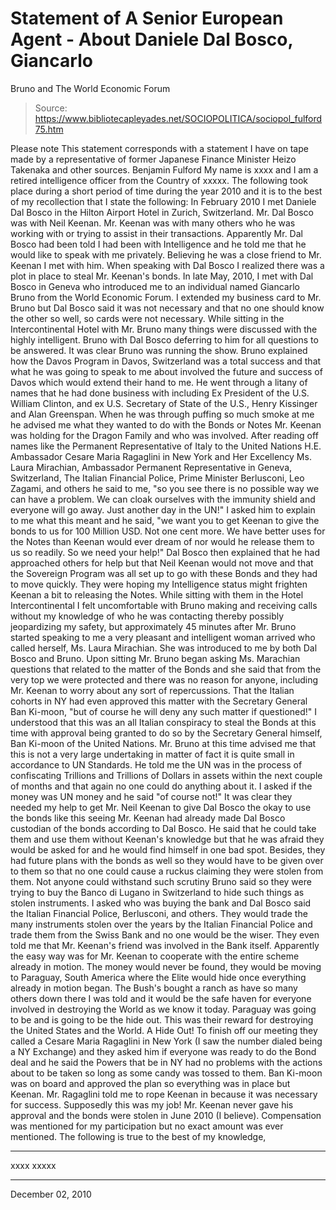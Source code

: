 # Statement of A Senior European Agent - About Daniele Dal Bosco, Giancarlo 
Bruno and The World Economic Forum

> Source: https://www.bibliotecapleyades.net/SOCIOPOLITICA/sociopol_fulford75.htm

Please note
This statement corresponds
with a statement I have on tape made by a representative of
former Japanese Finance Minister Heizo Takenaka and other
sources.
Benjamin Fulford
My name is xxxx and I am a retired
intelligence officer from the Country of xxxxx. The following took place
during a short period of time during the year 2010 and it is to the best
of my recollection that I state the following:
In February 2010 I met Daniele Dal Bosco in the Hilton Airport
Hotel in Zurich, Switzerland. Mr. Dal Bosco was with Neil Keenan.
Mr. Keenan was with many others who he was working with or trying to
assist in their transactions.
Apparently Mr. Dal Bosco had been told I had been with Intelligence and
he told me that he would like to speak with me privately. Believing he
was a close friend to Mr. Keenan I met with him. When speaking with Dal
Bosco I realized there was a plot in place to steal Mr. Keenan's bonds.
In late May, 2010, I met with Dal Bosco in Geneva who introduced me to
an individual named Giancarlo Bruno from the World Economic
Forum. I extended my business card to Mr. Bruno but Dal Bosco said it
was not necessary and that no one should know the other so well, so
cards were not necessary.
While sitting in the Intercontinental Hotel
with Mr. Bruno many things were discussed with the highly intelligent.
Bruno with Dal Bosco deferring to him for all questions to be answered.
It was clear Bruno was running the show.
Bruno explained how the Davos Program in Davos, Switzerland was a total
success and that what he was going to speak to me about involved the
future and success of Davos which would extend their hand to me.
He went
through a litany of names that he had done business with including Ex
President of the U.S. William Clinton, and ex U.S. Secretary of State of
the U.S.,
Henry Kissinger and Alan Greenspan.
When he was through
puffing so much smoke at me he advised me what they wanted to do with
the Bonds or Notes Mr. Keenan was holding for the Dragon Family and who
was involved.
After reading off names like the Permanent Representative
of Italy to the United Nations H.E. Ambassador Cesare Maria Ragaglini in
New York and Her Excellency Ms. Laura Mirachian, Ambassador Permanent
Representative in Geneva, Switzerland, The Italian Financial Police,
Prime Minister Berlusconi,
Leo Zagami, and others he said to me,
"so you
see there is no possible way we can have a problem. We can cloak
ourselves with the immunity shield and everyone will go away. Just
another day
in the UN!"
I asked him to explain to me what this meant and
he said,
"we want you to get Keenan to give the bonds to us for 100
Million USD. Not one cent more. We have better uses for the Notes than
Keenan would ever dream of nor would he release them to us so readily.
So we need your help!"
Dal Bosco then explained that he had approached
others for help but that Neil Keenan would not move and that the
Sovereign Program was all set up to go with these Bonds and they had to
move quickly.
They were hoping my Intelligence status might frighten
Keenan a bit to releasing the Notes.
While sitting with them in the Hotel Intercontinental I felt
uncomfortable with Bruno making and receiving calls without my knowledge
of who he was contacting thereby possibly jeopardizing my safety, but
approximately 45 minutes after Mr. Bruno started speaking to me a very
pleasant and intelligent woman arrived who called herself, Ms. Laura
Mirachian.
She was introduced to me by both Dal Bosco and Bruno. Upon
sitting Mr. Bruno began asking Ms. Marachian questions that related to
the matter of the Bonds and she said that from the very top we were
protected and there was no reason for anyone, including Mr. Keenan to
worry about any sort of repercussions.
That the Italian cohorts in NY
had even approved this matter with the Secretary General Ban Ki-moon,
"but of course he will deny any such matter if questioned!"
I understood
that this was an all Italian conspiracy to steal the Bonds at this time
with approval being granted to do so by the Secretary General himself,
Ban Ki-moon of the United Nations.
Mr. Bruno at this time advised me
that this is not a very large undertaking in matter of fact it is quite
small in accordance to UN Standards.
He told me the UN was in the
process of confiscating Trillions and Trillions of Dollars in assets
within the next couple of months and that again no one could do anything
about it. I asked if the money was UN money and he said "of course not!"
It was clear they needed my help to get Mr. Neil Keenan to give Dal
Bosco the okay to use the bonds like this seeing Mr. Keenan had already
made Dal Bosco custodian of the bonds according to Dal Bosco. He said
that he could take them and use them without Keenan's knowledge but that
he was afraid they would be asked for and he would find himself in one
bad spot.
Besides, they had future plans with the bonds as well so they
would have to be given over to them so that no one could cause a ruckus
claiming they were stolen from them. Not anyone could withstand such
scrutiny Bruno said so they were trying to buy the
Banco di Lugano in
Switzerland to hide such things as stolen instruments.
I asked who was
buying the bank and Dal Bosco said the Italian Financial Police,
Berlusconi, and others.
They would trade the many instruments stolen
over the years by the Italian Financial Police and trade them from the
Swiss Bank and no one would be the wiser.
They even told me that Mr.
Keenan's friend was involved in the Bank itself.
Apparently the easy way
was for Mr. Keenan to cooperate with the entire scheme already in
motion. The money would never be found, they would be moving to
Paraguay, South America where
the Elite would hide once everything
already in motion began.
The Bush's bought a ranch as have so many
others down there I was told and it would be the safe haven for everyone
involved in destroying the World as we know it today.
Paraguay was going
to be and is going to be the hide out. This was their reward for
destroying the United States and the World. A Hide Out!
To finish off our meeting they called a Cesare Maria Ragaglini in New
York (I saw the number dialed being a NY Exchange) and they asked him if
everyone was ready to do the Bond deal and he said the Powers that be in
NY had no problems with the actions about to be taken so long as some
candy was tossed to them.
Ban Ki-moon was on board and approved the plan
so everything was in place but Keenan. Mr. Ragaglini told me to rope
Keenan in because it was necessary for success.
Supposedly this was my job! Mr. Keenan never gave his approval and the
bonds were stolen in June 2010 (I believe). Compensation was mentioned
for my participation but no exact amount was ever mentioned.
The following is true to the best of my knowledge,
_____________________
xxxx xxxxx
______________________
December 02, 2010
